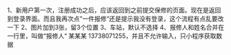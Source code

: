  
1、新用户第一次，注册成功之后，应该返回到之前提交保修的页面。现在是返回到登录界面。而且我再次点”一件报修“还是提示我没有登录，这个流程有点乱要改一下
2、图片加到3张，留3个位置
3、车站，默认不选择
4、报修人和姓名合并在一行里，叫做“报修人“    某某某  13738071255，并且不允许输入，只小程序获取数据
